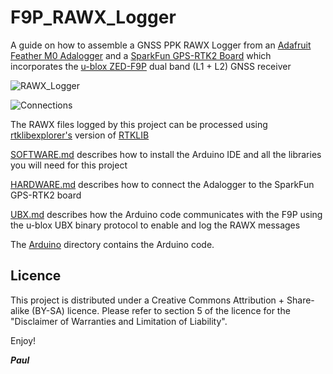 # F9P_RAWX_Logger


A guide on how to assemble a GNSS PPK RAWX Logger from an [Adafruit Feather M0 Adalogger](https://www.adafruit.com/product/2796)
and a [SparkFun GPS-RTK2 Board](https://www.sparkfun.com/products/15136) which incorporates the [u-blox ZED-F9P](https://www.u-blox.com/en/product/zed-f9p-module)
dual band (L1 + L2) GNSS receiver

![RAWX_Logger](https://github.com/PaulZC/F9P_RAWX_Logger/blob/master/img/RAWX_Logger.JPG)

![Connections](https://github.com/PaulZC/F9P_RAWX_Logger/blob/master/img/Connections.JPG)

The RAWX files logged by this project can be processed using [rtklibexplorer's](https://rtklibexplorer.wordpress.com/)
version of [RTKLIB](http://rtkexplorer.com/downloads/rtklib-code/)

[SOFTWARE.md](https://github.com/PaulZC/F9P_RAWX_Logger/blob/master/SOFTWARE.md) describes how to install the Arduino IDE and
all the libraries you will need for this project

[HARDWARE.md](https://github.com/PaulZC/F9P_RAWX_Logger/blob/master/HARDWARE.md) describes how to connect the Adalogger to the
SparkFun GPS-RTK2 board

[UBX.md](https://github.com/PaulZC/F9P_RAWX_Logger/blob/master/UBX.md) describes how the Arduino code communicates with
the F9P using the u-blox UBX binary protocol to enable and log the RAWX messages

The [Arduino](https://github.com/PaulZC/F9P_RAWX_Logger/tree/master/Arduino) directory contains the Arduino code.

## Licence

This project is distributed under a Creative Commons Attribution + Share-alike (BY-SA) licence.
Please refer to section 5 of the licence for the "Disclaimer of Warranties and Limitation of Liability".

Enjoy!

**_Paul_**



